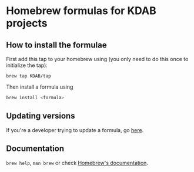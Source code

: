 # Homebrew formulas for KDAB projects

## How to install the formulae

First add this tap to your homebrew using (you only need to do this
once to initialize the tap):

`brew tap KDAB/tap`

Then install a formula using

```bash
brew install <formula>
```

## Updating versions

If you're a developer trying to update a formula, go [here](DEVELOPERS.md).

## Documentation

`brew help`, `man brew` or check [Homebrew's documentation](https://github.com/Homebrew/homebrew/tree/master/share/doc/homebrew#readme).

